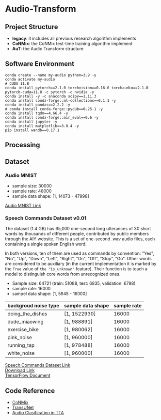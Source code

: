 # Audio-Transform

## Project Structure
+ **legacy**: it includes all previous research algorithm implements
+ **CoNMix**: the CoNMix test-time training algorithm implement
+ **AuT**: the Audio Transform structure

## Software Environment
```shell
conda create --name my-audio python=3.9 -y 
conda activate my-audio
# CUDA 11.8
conda install pytorch==2.1.0 torchvision==0.16.0 torchaudio==2.1.0 pytorch-cuda=11.8 -c pytorch -c nvidia -y
conda install -y -c anaconda scipy==1.11.3
conda install conda-forge::ml-collections==0.1.1 -y
conda install pandas==2.2.2 -y
# conda install conda-forge::pydub==0.25.1 -y
conda install tqdm==4.66.4 -y
conda install conda-forge::mir_eval==0.6 -y
conda install jupyter -y
conda install matplotlib==3.8.4 -y 
pip install wandb==0.17.1
```

## Processing

## Dataset
### Audio MNIST
+ sample size: 30000
+ sample rate: 48000
+ sample data shape: [1, 14073 - 47998]
  
[Audio MNIST Link](https://github.com/soerenab/AudioMNIST/tree/master)

### Speech Commands Dataset v0.01
The dataset (1.4 GB) has 65,000 one-second long utterances of 30 short words by thousands of different people, contributed by public members through the AIY website. This is a set of one-second .wav audio files, each containing a single spoken English word.

In both versions, ten of them are used as commands by convention: "Yes", "No", "Up", "Down", "Left",
"Right", "On", "Off", "Stop", "Go". Other words are considered to be auxiliary (in the current implementation
it is marked by the `True` value of `the "is_unknown"` feature). Their function is to teach a model to distinguish core words
from unrecognized ones.

+ Sample size: 64721 (train: 51088, test: 6835, validation: 6798)
+ sample rate: 16000
+ sampel data shape: [1, 5945 - 16000]

|backgroud noise type|sample data shape|sample rate|
|--|--|--|
|doing_the_dishes|[1, 1522930]|16000|
|dude_miaowing|[1, 988891]|16000|
|exercise_bike|[1, 980062]|16000|
|pink_noise|[1, 960000]|16000|
|running_tap|[1, 978488]|16000|
|white_noise|[1, 960000]|16000|

[Speech Commands Dataset Link](https://research.google/blog/launching-the-speech-commands-dataset/)<br/>
[Download Link](http://download.tensorflow.org/data/speech_commands_v0.01.tar.gz)<br/>
[TensorFlow Document](https://www.tensorflow.org/datasets/community_catalog/huggingface/speech_commands)

## Code Reference
+ [CoNMix](https://github.com/vcl-iisc/CoNMix/tree/master)
+ [TransUNet](https://github.com/Beckschen/TransUNet)
+ [Audio Clasification in TTA](https://github.com/Andy-Shao/Test-time-Adaptation-in-AC)
